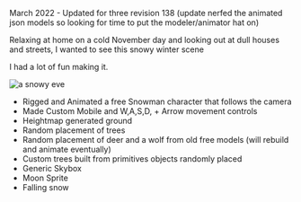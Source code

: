 March 2022 - Updated for three revision 138
(update nerfed the animated json models so looking for time to put the modeler/animator hat on)

Relaxing at home on a cold November day and looking out at dull houses and streets, I wanted to see this snowy winter scene

I had a lot of fun making it.

![a snowy eve](https://kellycode.github.io/winters_eve/screen_shot.png)

- Rigged and Animated a free Snowman character that follows the camera
- Made Custom Mobile and W,A,S,D, + Arrow movement controls
- Heightmap generated ground
- Random placement of trees
- Random placement of deer and a wolf from old free models (will rebuild and animate eventually)
- Custom trees built from primitives objects randomly placed
- Generic Skybox
- Moon Sprite
- Falling snow
